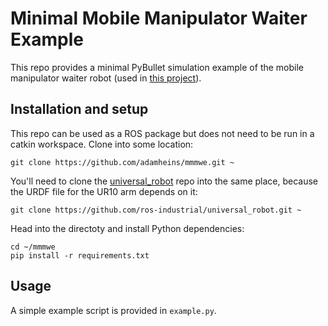 # Minimal Mobile Manipulator Waiter Example

This repo provides a minimal PyBullet simulation example of the mobile
manipulator waiter robot (used in [this
project](https://github.com/utiasDSL/upright)).

## Installation and setup

This repo can be used as a ROS package but does not need to be run in a catkin
workspace. Clone into some location:
```
git clone https://github.com/adamheins/mmmwe.git ~
```
You'll need to clone the
[universal_robot](https://github.com/ros-industrial/universal_robot) repo into
the same place, because the URDF file for the UR10 arm depends on it:
```
git clone https://github.com/ros-industrial/universal_robot.git ~
```

Head into the directoty and install Python dependencies:
```
cd ~/mmmwe
pip install -r requirements.txt
```

## Usage

A simple example script is provided in `example.py`.
